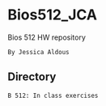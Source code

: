 # Bios512_JCA
Bios 512 HW repository

    By Jessica Aldous

## Directory
    B 512: In class exercises
